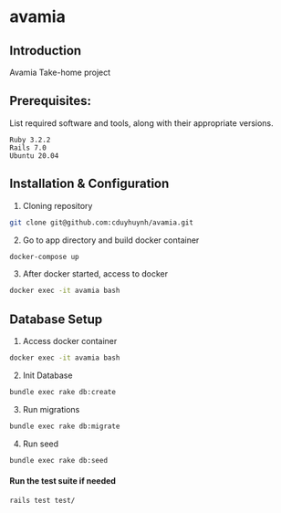 # avamia
## Introduction
Avamia Take-home project

## Prerequisites:
List required software and tools, along with their appropriate versions.
```
Ruby 3.2.2
Rails 7.0
Ubuntu 20.04
```

## Installation & Configuration
1. Cloning repository
```bash
git clone git@github.com:cduyhuynh/avamia.git
```
2. Go to app directory and build docker container
```bash
docker-compose up
```
3. After docker started, access to docker
```bash
docker exec -it avamia bash
```
## Database Setup
1. Access docker container
```bash
docker exec -it avamia bash
```
2. Init Database
```bash
bundle exec rake db:create
```
3. Run migrations
```bash
bundle exec rake db:migrate
```
4. Run seed
```bash
bundle exec rake db:seed
```
#### Run the test suite if needed
```
rails test test/
```
